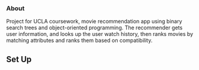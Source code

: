 ### About 

Project for UCLA coursework, movie recommendation app using binary search trees and object-oriented programming. The recommender gets user information, and looks up the user watch history, then ranks 
movies by matching attributes and ranks them based on compatibility. 

## Set Up
